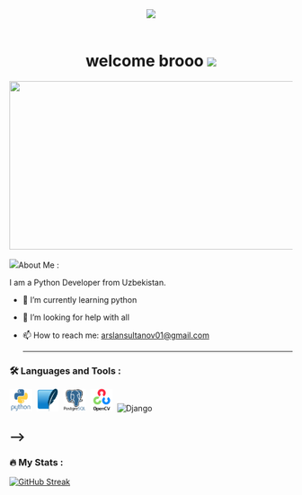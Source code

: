 
<div id="header" align="center">
  <img src="https://media.giphy.com/media/5i7umUqAOYYEw/giphy.gif" width="100"/>
</div>

<div align="center">
  <img src="https://komarev.com/ghpvc/?username=sollex551&style=flat-square&color=blue" alt=""/>
</div>
<div align="center">
  <h1>
    welcome brooo
    <img src="https://media.giphy.com/media/hvRJCLFzcasrR4ia7z/giphy.gif" width="30px"/>
  </h1>
</div>

<div align="center">
  <img src="https://media.giphy.com/media/ICOgUNjpvO0PC/giphy.gif" width="600" height="300"/>
</div>


 <img src="https://media.giphy.com/media/WUlplcMpOCEmTGBtBW/giphy.gif" width="30">About Me :

I am a Python Developer  from Uzbekistan.
- 🌱 I’m currently learning python
- 🤔 I’m looking for help with all
- 📫 How to reach me: arslansultanov01@gmail.com

  ---

### :hammer_and_wrench: Languages and Tools :

<div>
  <img src="https://github.com/devicons/devicon/blob/master/icons/python/python-original-wordmark.svg" title="Python" alt="Python" width="40" height="40"/>&nbsp;
  <img src="https://github.com/devicons/devicon/blob/master/icons/sqlite/sqlite-original.svg" title="SqLite" alt="SqLite" width="40" height="40"/>&nbsp;
  <img src="https://github.com/devicons/devicon/blob/master/icons/postgresql/postgresql-original-wordmark.svg" title="PostGresql" alt="PostGresql" width="40" height="40"/>&nbsp;
  <img src="https://github.com/devicons/devicon/blob/master/icons/opencv/opencv-original-wordmark.svg" title="opencv" alt="opencv" width="40" height="40"/>&nbsp;
  <img src="[https://github.com/devicons/devicon/blob/master/icons/django/django-plain-wordmark.svg](https://www.google.com/url?sa=i&url=https%3A%2F%2Fwww.edgica.com%2Fexpand-your-knowledge-python-django-framework%2F&psig=AOvVaw3mUkZ7NCMo-nlhCEIUvnI8&ust=1689925317332000&source=images&cd=vfe&opi=89978449&ved=0CBEQjRxqFwoTCIjLlcXknIADFQAAAAAdAAAAABAD)https://www.google.com/url?sa=i&url=https%3A%2F%2Fwww.edgica.com%2Fexpand-your-knowledge-python-django-framework%2F&psig=AOvVaw3mUkZ7NCMo-nlhCEIUvnI8&ust=1689925317332000&source=images&cd=vfe&opi=89978449&ved=0CBEQjRxqFwoTCIjLlcXknIADFQAAAAAdAAAAABAD" title="Django" alt="Django" width="40" height="40"/>&nbsp;
  
</div>

-->
---

### :fire: My Stats :

[![GitHub Streak](http://github-readme-streak-stats.herokuapp.com?user=sollex551&theme=dark&background=000000)](https://git.io/streak-stats)
